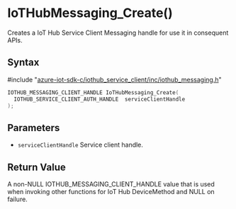 # IoTHubMessaging_Create()

Creates a IoT Hub Service Client Messaging handle for use it in consequent APIs.

## Syntax

\#include "[azure-iot-sdk-c/iothub_service_client/inc/iothub_messaging.h](../iot-c-ref-iothub-messaging-h.md)"  
```C
IOTHUB_MESSAGING_CLIENT_HANDLE IoTHubMessaging_Create(
  IOTHUB_SERVICE_CLIENT_AUTH_HANDLE  serviceClientHandle
);
```

## Parameters
* `serviceClientHandle` Service client handle.

## Return Value
A non-NULL IOTHUB_MESSAGING_CLIENT_HANDLE value that is used when invoking other functions for IoT Hub DeviceMethod and NULL on failure.

